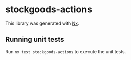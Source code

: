 # stockgoods-actions

This library was generated with [Nx](https://nx.dev).

## Running unit tests

Run `nx test stockgoods-actions` to execute the unit tests.
